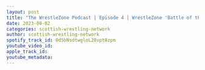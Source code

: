 ```yaml
---
layout: post
title: "The WrestleZone Podcast | Episode 4 | WrestleZone 'Battle of the Nations' (5 Aug 2023) Preview"
date: 2023-08-02
categories: scottish-wrestling-network
author: scottish-wrestling-network
spotify_track_id: 0d5bNsdtwgloL28vpt8zpm
youtube_video_id: 
apple_track_id: 
youtube_metadata: 
---
```


